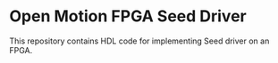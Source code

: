 # Open Motion FPGA Seed Driver 

This repository contains HDL code for implementing Seed driver on an FPGA. 